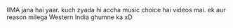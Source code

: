 IIMA jana hai yaar. kuch zyada hi accha music choice hai videos mai. ek aur reason milega Western India ghumne ka xD